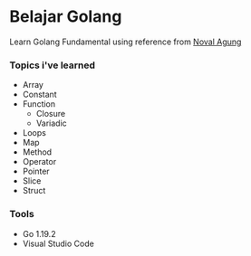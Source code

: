 # Belajar Golang

Learn Golang Fundamental using reference from [Noval Agung](https://dasarpemrogramangolang.novalagung.com/)

### Topics i've learned

- Array
- Constant
- Function
  - Closure
  - Variadic
- Loops
- Map
- Method
- Operator
- Pointer
- Slice
- Struct

### Tools

- Go 1.19.2
- Visual Studio Code
